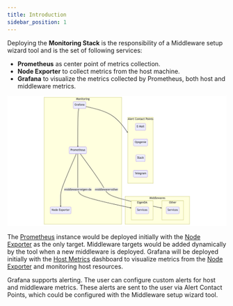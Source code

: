 ```yaml
---
title: Introduction
sidebar_position: 1
---
```


Deploying the **Monitoring Stack** is the responsibility of a Middleware setup wizard tool and is the set of following services:

- **Prometheus** as center point of metrics collection.
- **Node Exporter** to collect metrics from the host machine.
- **Grafana** to visualize the metrics collected by Prometheus, both host and middleware metrics.

![Monitoring Stack diagram](/img/monitoring-stack.png)

The [Prometheus](/docs/monitoring/prometheus) instance would be deployed initially with the [Node Exporter](/docs/monitoring/node-exporter) as the only target. Middleware targets would be added dynamically by the tool when a new middleware is deployed. Grafana will be deployed initially with the [Host Metrics](/docs/monitoring/grafana#host-metrics) dashboard to visualize metrics from the [Node Exporter](/docs/monitoring/node-exporter) and monitoring host resources.

Grafana supports alerting. The user can configure custom alerts for host and middleware metrics. These alerts are sent to the user via Alert Contact Points, which could be configured with the Middleware setup wizard tool.

